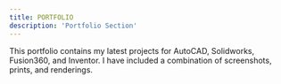 ```yaml
---
title: PORTFOLIO
description: 'Portfolio Section'
---
```


This portfolio contains my latest projects for AutoCAD, Solidworks, Fusion360, and Inventor. I have
included a combination of screenshots, prints, and renderings.